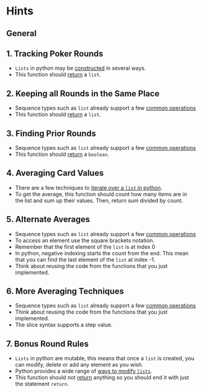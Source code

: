 # Hints

## General

## 1. Tracking Poker Rounds

- `Lists` in python may be [constructed](https://docs.python.org/3/library/stdtypes.html#list) in several ways.
- This function should [return](https://www.w3schools.com/python/ref_keyword_return.asp) a `list`.

## 2. Keeping all Rounds in the Same Place

- Sequence types such as `list` already support a few [common operations](https://docs.python.org/3/library/stdtypes.html#sequence-types-list-tuple-range)
- This function should [return](https://www.w3schools.com/python/ref_keyword_return.asp) a `list`.

## 3. Finding Prior Rounds

- Sequence types such as `list` already support a few [common operations](https://docs.python.org/3/library/stdtypes.html#sequence-types-list-tuple-range)
- This function should [return](https://www.w3schools.com/python/ref_keyword_return.asp) a `boolean`.

## 4. Averaging Card Values

- There are a few techniques to [iterate over a `list` in python](https://www.geeksforgeeks.org/iterate-over-a-list-in-python/).
- To get the average, this function should count how many items are in the list and sum up their values. Then, return sum divided by count.

## 5. Alternate Averages

- Sequence types such as `list` already support a few [common operations](https://docs.python.org/3/library/stdtypes.html#sequence-types-list-tuple-range)
- To access an element use the square brackets notation.
- Remember that the first element of the `list` is at index 0
- In python, negative indexing starts the count from the end. This mean that you can find the last element of the `list` at index -1.
- Think about reusing the code from the functions that you just implemented.

## 6. More Averaging Techniques

- Sequence types such as `list` already support a few [common operations](https://docs.python.org/3/library/stdtypes.html#sequence-types-list-tuple-range)
- Think about reusing the code from the functions that you just implemented.
- The slice syntax supports a step value.

## 7. Bonus Round Rules

- `Lists` in python are mutable, this means that once a `list` is created, you can modify, delete or add any element as you wish.
- Python provides a wide range of [ways to modify `lists`](https://realpython.com/python-lists-tuples/#lists-are-mutable).
- This function should not [return](https://www.w3schools.com/python/ref_keyword_return.asp) anything so you should end it with just the statement `return`.
